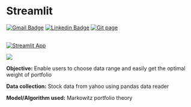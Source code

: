 # Streamlit

[![Gmail Badge](https://img.shields.io/badge/Gmail-d14836?style=flat-square&logo=Gmail&logoColor=white&link=mailto:reejugn.kim@gmail.com)](mailto:reejung.kim@gmail.com) 
[![Linkedin Badge](https://img.shields.io/badge/-LinkedIn-blue?style=flat-square&logo=Linkedin&logoColor=white&link=www.linkedin.com/in/reejungkim/)](https://www.linkedin.com/in/reejungkim/) 
[![Git page](http://img.shields.io/badge/-Portfolio-black?style=flat-square&logo=github&link=https://reejungkim.github.io/)](https://reejungkim.github.io/)
<br></br>


[![Streamlit App](https://static.streamlit.io/badges/streamlit_badge_black_white.svg)](https://optimizingportfolio.herokuapp.com/)


![](https://github.com/reejungkim/Streamlit-portfolio-weight/blob/master/img/demo2.gif)


<b>Objective:</b> Enable users to choose data range and easily get the optimal weight of portfolio

<b>Data collection:</b> Stock data from yahoo using pandas data reader

<b>Model/Algorithm used:</b> Markowitz portfolio theory
